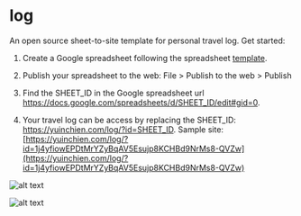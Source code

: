 # log
An open source sheet-to-site template for personal travel log. Get started:

1. Create a Google spreadsheet following the spreadsheet <a href="https://docs.google.com/spreadsheets/d/1j4yfiowEPDtMrYZyBqAV5Esujp8KCHBd9NrMs8-QVZw/edit#gid=0" target="_blank">template<a>.

2. Publish your spreadsheet to the web: File > Publish to the web > Publish
3. Find the SHEET_ID in the Google spreadsheet url <span>https://docs.google.com/spreadsheets/d/SHEET_ID/edit#gid=0</span>.
4. Your travel log can be access by replacing the SHEET_ID: https://yuinchien.com/log/?id=SHEET_ID. Sample site: [https://yuinchien.com/log/?id=1j4yfiowEPDtMrYZyBqAV5Esujp8KCHBd9NrMs8-QVZw](https://yuinchien.com/log/?id=1j4yfiowEPDtMrYZyBqAV5Esujp8KCHBd9NrMs8-QVZw)

![alt text](https://yuinchien.com/log/screenshots/site.png "Screenshot")

![alt text](https://yuinchien.com/log/screenshots/sheet.png "Screenshot")
